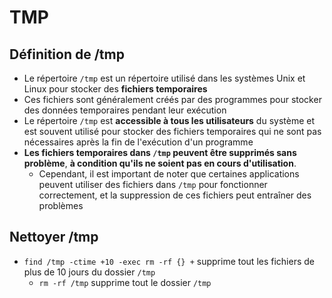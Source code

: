 # TMP
## Définition de /tmp
- Le répertoire `/tmp` est un répertoire utilisé dans les systèmes Unix et Linux pour stocker des __**fichiers temporaires**__
- Ces fichiers sont généralement créés par des programmes pour stocker des données temporaires pendant leur exécution
- Le répertoire `/tmp` est __**accessible à tous les utilisateurs**__ du système et est souvent utilisé pour stocker des fichiers temporaires qui ne sont pas nécessaires après la fin de l'exécution d'un programme
- __Les fichiers temporaires dans `/tmp` peuvent être supprimés sans problème__, **__à condition qu'ils ne soient pas en cours d'utilisation__**.
  - Cependant, il est important de noter que certaines applications peuvent utiliser des fichiers dans `/tmp` pour fonctionner correctement, et la suppression de ces fichiers peut entraîner des problèmes
## Nettoyer /tmp
- `find /tmp -ctime +10 -exec rm -rf {} +` supprime tout les fichiers de plus de 10 jours du dossier `/tmp`
  - `rm -rf /tmp` supprime tout le dossier `/tmp`